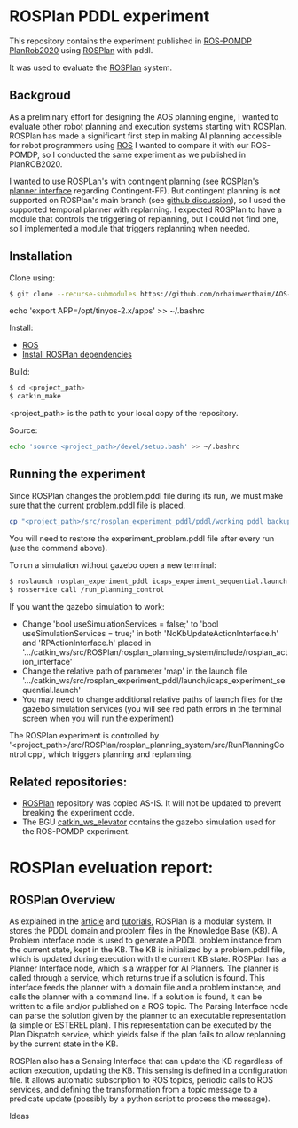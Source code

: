 


# ROSPlan PDDL experiment 
This repository contains the experiment published in [ROS-POMDP](https://icaps20subpages.icaps-conference.org/wp-content/uploads/2020/10/08-PlanRob_2020_paper_21.pdf) [PlanRob2020](https://icaps20subpages.icaps-conference.org/workshops/planrob/) using [ROSPlan](https://kcl-planning.github.io/ROSPlan/documentation/) with pddl.

It was used to evaluate the [ROSPlan](https://ojs.aaai.org/index.php/ICAPS/article/view/13699/13548) system. 




## Backgroud
As a preliminary effort for designing the AOS planning engine, I wanted to evaluate other robot planning and execution systems starting with ROSPlan.
ROSPlan has made a significant first step in making AI planning accessible for robot programmers using [ROS](http://wiki.ros.org) 
I wanted to compare it with our ROS-POMDP, so I conducted the same experiment as we published in PlanROB2020.

I wanted to use ROSPLan's with contingent planning (see [ROSPlan's planner interface](https://kcl-planning.github.io/ROSPlan//documentation/interfaces/02_planner_interface.html) regarding Contingent-FF). But contingent planning is not supported on ROSPlan's main branch (see [github discussion](https://github.com/KCL-Planning/ROSPlan/issues/254#issuecomment-822048585)), so I used the supported temporal planner with replanning. I expected ROSPlan to have a module that controls the triggering of replanning, but I could not find one, so I implemented a module that triggers replanning when needed. 

## Installation
Clone using:
```sh
$ git clone --recurse-submodules https://github.com/orhaimwerthaim/AOS-OtherSystems-ROSPlanExperimentPDDL.git
```

echo 'export APP=/opt/tinyos-2.x/apps' >> ~/.bashrc 

Install:
- [ROS](http://wiki.ros.org/ROS/Installation)
- [Install ROSPlan dependencies](https://github.com/KCL-Planning/ROSPlan)

Build:
```sh
$ cd <project_path>
$ catkin_make
```
<project_path> is the path to your local copy of the repository.

Source:
```sh
echo 'source <project_path>/devel/setup.bash' >> ~/.bashrc     
```

## Running the experiment
Since ROSPlan changes the problem.pddl file during its run, we must make sure that the current problem.pddl file is placed.
```sh
cp "<project_path>/src/rosplan_experiment_pddl/pddl/working pddl backup/experiment_problem.pddl" "<project_path>/src/rosplan_experiment_pddl/pddl/experiment_problem.pddl"
```
You will need to restore the experiment_problem.pddl file after every run (use the command above).

To run a simulation without gazebo open a new terminal:
```sh
$ roslaunch rosplan_experiment_pddl icaps_experiment_sequential.launch
$ rosservice call /run_planning_control  
```

If you want the gazebo simulation to work:
- Change 'bool useSimulationServices = false;' to 'bool useSimulationServices = true;' in both 'NoKbUpdateActionInterface.h' and 'RPActionInterface.h' placed in '.../catkin_ws/src/ROSPlan/rosplan_planning_system/include/rosplan_action_interface'
- Change the relative path of parameter 'map' in the launch file '.../catkin_ws/src/rosplan_experiment_pddl/launch/icaps_experiment_sequential.launch'
- You may need to change additional relative paths of launch files for the gazebo simulation services (you will see red path errors in the terminal screen when you will run the experiment)




The ROSPlan experiment is controlled by '<project_path>/src/ROSPlan/rosplan_planning_system/src/RunPlanningControl.cpp', which triggers planning and replanning.

## Related repositories:
- [ROSPlan](https://github.com/KCL-Planning/ROSPlan) repository was copied AS-IS. It will not be updated to prevent breaking the experiment code.
- The BGU [catkin_ws_elevator](https://github.com/bguplp/catkin_ws_elevator/tree/master/src) contains the gazebo simulation used for the ROS-POMDP experiment.

# ROSPlan eveluation report:
## ROSPlan Overview
As explained in the [article](https://ojs.aaai.org/index.php/ICAPS/article/view/13699/13548) and [tutorials](https://kcl-planning.github.io/ROSPlan/documentation/), ROSPlan is a modular system. It stores the PDDL domain and problem files in the Knowledge Base (KB).  A Problem interface node is used to generate a PDDL problem instance from the current state, kept in the KB. The KB is initialized by a problem.pddl file, which is updated during execution with the current KB state.  ROSPlan has a Planner Interface node, which is a wrapper for AI Planners. The planner is called through a service, which returns true if a solution is found. This interface feeds the planner with a domain file and a problem instance, and calls the planner with a command line. If a solution is found, it can be written to a file and/or published on a ROS topic. The Parsing Interface node can parse the solution given by the planner to an executable representation (a simple or ESTEREL plan). This representation can be executed by the Plan Dispatch service, which yields false if the plan fails to allow replanning by the current state in the KB. 

ROSPlan also has a Sensing Interface that can update the KB regardless of action execution, updating the KB. This sensing is defined in a configuration file. It allows automatic subscription to ROS topics, periodic calls to ROS services, and defining the transformation from a topic message to a predicate update (possibly by a python script to process the message).

Ideas


